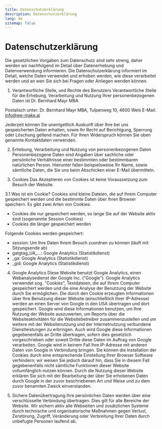 ```yaml
---
title: Datenschutzerklärung
description: Datenschutzerklärung
lang: de
sitemap: false
---
```


# Datenschutzerklärung
Die gesetzlichen Vorgaben zum Datenschutz sind sehr streng, daher werden wir nachfolgend im Detail über Datenerhebung und Datenverwendung informieren. Die Datenschutzerklärung informiert im Detail, welche Daten verwendet und erhoben werden, wie diese verarbeitet werden und an wen Sie sich bei Fragen oder Anliegen wenden können.

1. Verantwortliche Stelle, und Rechte des Benutzers
Verantwortliche Stelle für die Erhebung, Verarbeitung und Nutzung Ihrer personenbezogenen Daten ist Dr. Bernhard Mayr MBA

Postalisch unter: Dr. Bernhard Mayr MBA, Tulpenweg 10, 4600 Wels
E-Mail: info@we-make.ai

Jederzeit können Sie unentgeltlich Auskunft über Ihre bei uns gespeicherten Daten erhalten, sowie Ihr Recht auf Berichtgung, Sperrung oder Löschung geltend machen. Für Ihren Widerspruch können Sie oben genannte Kontaktdaten verwenden.

2. Erhebung, Verarbeitung und Nutzung von personenbezogenen Daten
Personenbezogene Daten sind Angaben über sachliche oder persönliche Verhältnisse einer bestimmten oder bestimmbaren natürlichen Person. Hierunter fallen beispielsweise Ihr Name, sowie sämtliche Daten, die Sie uns beim Abschicken einer E-Mail übermitteln.

3. Cookies
Das Akzeptieren von Cookies ist keine Voraussetzung zum Besuch der Website.

3.1 Was ist ein Cookie?
Cookies sind kleine Dateien, die auf Ihrem Computer gespeichert werden und die bestimmte Daten über Ihren Browser speichern. Es gibt zwei Arten von Cookies:
- Cookies die nur gespeichert werden, so lange Sie auf der Website aktiv sind (sogenannte Session Cookies)
- Cookies die länger gespeichert werden

Folgende Cookies werden gespeichert:
- session: Um Ihre Daten Ihrem Besuch zuordnen zu können (läuft mit Sitzungsende ab)
- gatgtag_UA_...: Google Analytics (Statistikdienst)
- _ga: Google Analytics (Statistikdienst)
- _gid: Google Analytics (Statistikdienst)

4. Google Analytics
Diese Website benutzt Google Analytics, einen Webanalysedienst der Google Inc. ("Google"). Google Analytics verwendet sog. "Cookies", Textdateien, die auf Ihrem Computer gespeichert werden und die eine Analyse der Benutzung der Website durch Sie ermöglichen. Die durch den Cookie erzeugten Informationen über Ihre Benutzung dieser Website (einschließlich Ihrer IP-Adresse) werden an einen Server von Google in den USA übertragen und dort gespeichert. Google wird diese Informationen benutzen, um Ihre Nutzung der Website auszuwerten, um Reports über die Websiteaktivitäten für die Websitebetreiber zusammenzustellen und um weitere mit der Websitenutzung und der Internetnutzung verbundene Dienstleistungen zu erbringen. Auch wird Google diese Informationen gegebenenfalls an Dritte übertragen, sofern dies gesetzlich vorgeschrieben oder soweit Dritte diese Daten im Auftrag von Google verarbeiten. Google wird in keinem Fall Ihre IP-Adresse mit anderen Daten von Google in Verbindung bringen. Sie können die Installation der Cookies durch eine entsprechende Einstellung Ihrer Browser Software verhindern; wir weisen Sie jedoch darauf hin, dass Sie in diesem Fall gegebenenfalls nicht sämtliche Funktionen dieser Website vollumfänglich nutzen können. Durch die Nutzung dieser Website erklären Sie sich mit der Bearbeitung der über Sie erhobenen Daten durch Google in der zuvor beschriebenen Art und Weise und zu dem zuvor benannten Zweck einverstanden.

5. Sichere Datenübertragung
Ihre persönlichen Daten werden über eine verschlüsselte Verbindung übertragen. Dies gilt für alle Bereiche der Website. Wir sichern aktiv alle Webseiten und zusätzlichen Systeme durch technische und organisatorische Maßnahmen gegen Verlust, Zerstörung, Zugriff, Veränderung oder Verbreitung Ihrer Daten durch unbefugte Personen laufend ab.
